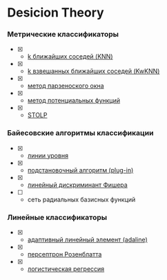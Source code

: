 # Desicion Theory

### Метрические классификаторы

- [x] - [k ближайших соседей (KNN)](KiselyovLabs/readme/KNN.md)
- [x] - [k взвешанных ближайших соседей (KwKNN)](KiselyovLabs/readme/KwKNN.md)
- [x] - [метод парзеноского окна](KiselyovLabs/readme/PW.md)
- [x] - [метод потенциальных функций](KiselyovLabs/readme/PF.md)
- [x] - [STOLP](KiselyovLabs/readme/STOLP.md)

### Байесовские алгоритмы классификации

- [x] - [линии уровня](KiselyovLabs/readme/levels.md)
- [x] - [подстановочный алгоритм (plug-in)](KiselyovLabs/readme/plug-in.md)
- [x] - [линейный дискриминант Фишера](KiselyovLabs/readme/fisher.md)
- [ ] - сеть радиальных базисных функций

### Линейные классификаторы

- [x] - [адаптивный линейный элемент (adaline)](KiselyovLabs/readme/adaline.md)
- [x] - [персептрон Розенблатта](KiselyovLabs/readme/perseptron.md)
- [x] - [логистическая регрессия](KiselyovLabs/readme/logit.md)

